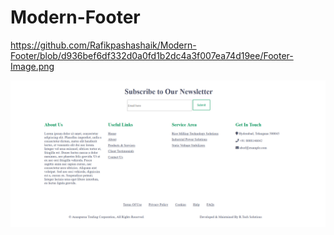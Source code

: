# Modern-Footer

https://github.com/Rafikpashashaik/Modern-Footer/blob/d936bef6df332d0a0fd1b2dc4a3f007ea74d19ee/Footer-Image.png



![image alt](https://github.com/Rafikpashashaik/Modern-Footer/blob/d936bef6df332d0a0fd1b2dc4a3f007ea74d19ee/Footer-Image.png)

